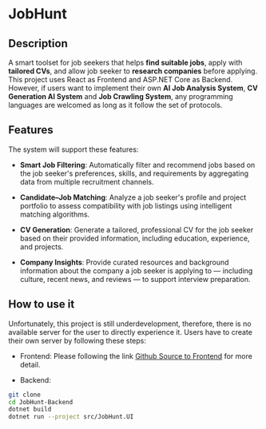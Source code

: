# JobHunt

## Description
A smart toolset for job seekers that helps **find suitable jobs**, apply with **tailored CVs**, and allow job seeker to **research companies** before applying. This project uses React as Frontend and ASP.NET Core as Backend. However, if users want to implement their own **AI Job Analysis System**, **CV Generation AI System** and **Job Crawling System**, any programming languages are welcomed as long as it follow the set of protocols.

## Features
The system will support these features:
- **Smart Job Filtering**: Automatically filter and recommend jobs based on the job seeker's preferences, skills, and requirements by aggregating data from multiple recruitment channels.

- **Candidate–Job Matching**: Analyze a job seeker's profile and project portfolio to assess compatibility with job listings using intelligent matching algorithms.

- **CV Generation**: Generate a tailored, professional CV for the job seeker based on their provided information, including education, experience, and projects.

- **Company Insights**: Provide curated resources and background information about the company a job seeker is applying to — including culture, recent news, and reviews — to support interview preparation.

## How to use it
Unfortunately, this project is still underdevelopment, therefore, there is no available server for the user to directly experience it. Users have to create their own server by following these steps:

- Frontend: Please following the link [Github Source to Frontend](https://github.com/thanhKasper/JobHunt-React) for more detail.

- Backend:
```bash
git clone
cd JobHunt-Backend
dotnet build
dotnet run --project src/JobHunt.UI
```

